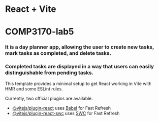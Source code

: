 # React + Vite

# COMP3170-lab5

### It is a day planner app, allowing the user to create new tasks, mark tasks as completed, and delete tasks.

### Completed tasks are displayed in a way that users can easily distinguishable from pending tasks.

This template provides a minimal setup to get React working in Vite with HMR and some ESLint rules.

Currently, two official plugins are available:

- [@vitejs/plugin-react](https://github.com/vitejs/vite-plugin-react/blob/main/packages/plugin-react/README.md) uses [Babel](https://babeljs.io/) for Fast Refresh
- [@vitejs/plugin-react-swc](https://github.com/vitejs/vite-plugin-react-swc) uses [SWC](https://swc.rs/) for Fast Refresh
